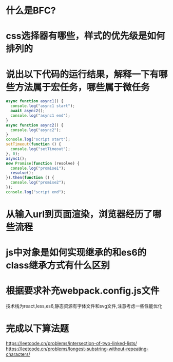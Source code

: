 # 什么是BFC?
# css选择器有哪些，样式的优先级是如何排列的
# 说出以下代码的运行结果，解释一下有哪些方法属于宏任务，哪些属于微任务

```js
async function async1() {
  console.log("async1 start");
  await async2();
  console.log("async1 end");
}
async function async2() {
  console.log("async2");
}
console.log("script start");
setTimeout(function () {
  console.log("setTimeout");
}, 0);
async1();
new Promise(function (resolve) {
  console.log("promise1");
  resolve();
}).then(function () {
  console.log("promise2");
});
console.log("script end");
```
# 从输入url到页面渲染，浏览器经历了哪些流程

# js中对象是如何实现继承的和es6的class继承方式有什么区别


# 根据要求补充webpack.config.js文件
技术栈为react,less,es6,静态资源有字体文件和svg文件,注意考虑一些性能优化
# 完成以下算法题

https://leetcode.cn/problems/intersection-of-two-linked-lists/
https://leetcode.cn/problems/longest-substring-without-repeating-characters/
